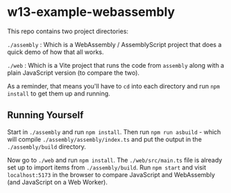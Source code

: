 # w13-example-webassembly

This repo contains two project directories:

`./assembly` : Which is a WebAssembly / AssemblyScript project that does a quick demo of how that all works.

`./web` : Which is a Vite project that runs the code from `assembly` along with a plain JavaScript version (to compare the two).

As a reminder, that means you'll have to `cd` into each directory and run `npm install` to get them up and running.

## Running Yourself

Start in `./assembly` and run `npm install`. Then run `npm run asbuild` - which will compile `./assembly/assembly/index.ts` and put the output in the `./assembly/build` directory.

Now go to `./web` and run `npm install`. The `./web/src/main.ts` file is already set up to import items from `./assembly/build`. Run `npm start` and visit `localhost:5173` in the browser to compare JavaScript and WebAssembly (and JavaScript on a Web Worker).
